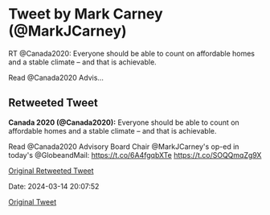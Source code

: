 # Tweet by Mark Carney (@MarkJCarney)

RT @Canada2020: Everyone should be able to count on affordable homes and a stable climate – and that is achievable.

Read @Canada2020 Advis…

## Retweeted Tweet

**Canada 2020 (@Canada2020):** Everyone should be able to count on affordable homes and a stable climate – and that is achievable.

Read @Canada2020 Advisory Board Chair @MarkJCarney's op-ed in today's @GlobeandMail: https://t.co/6A4fgqbXTe https://t.co/SOQQmqZg9X

[Original Retweeted Tweet](https://x.com/Canada2020/status/1768364785857335318)

Date: 2024-03-14 20:07:52

[Original Tweet](https://x.com/MarkJCarney/status/1768368469911732364)
